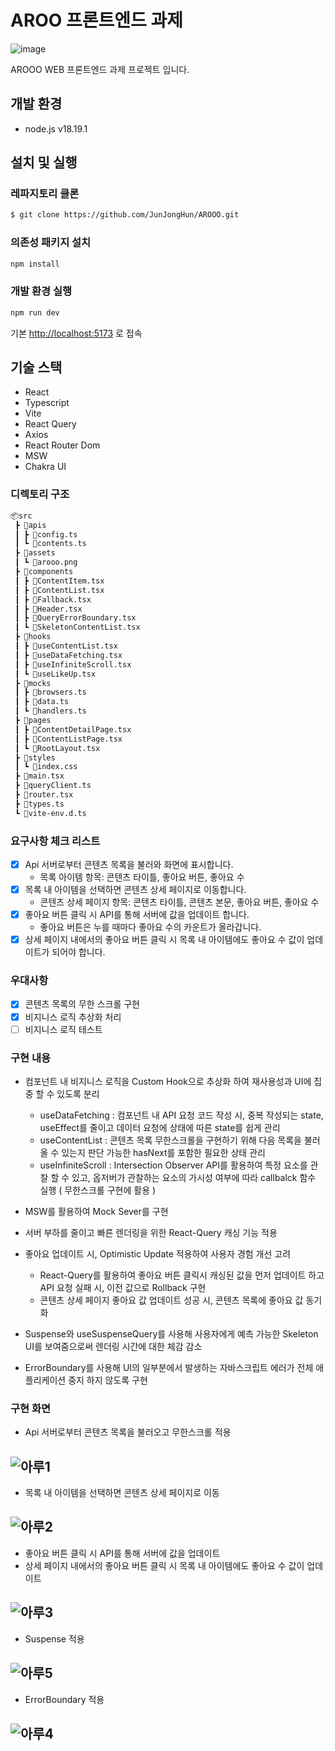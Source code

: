 # AROO 프론트엔드 과제
![image](https://github.com/JunJongHun/AROOO/assets/90402926/3930a48d-f3bf-4b26-aacb-e9a901fcb1a5)

AROOO WEB 프론트엔드 과제 프로젝트 입니다.

## 개발 환경

- node.js v18.19.1

## 설치 및 실행
### 레파지토리 클론

```bash
$ git clone https://github.com/JunJongHun/AROOO.git
```

### 의존성 패키지 설치

```bash
npm install
```

### 개발 환경 실행

```bash
npm run dev
```

기본 <http://localhost:5173> 로 접속

## 기술 스택

- React
- Typescript
- Vite
- React Query
- Axios
- React Router Dom
- MSW
- Chakra UI

### 디렉토리 구조

```bash
📦src
 ┣ 📂apis
 ┃ ┣ 📜config.ts
 ┃ ┗ 📜contents.ts
 ┣ 📂assets
 ┃ ┗ 📜arooo.png
 ┣ 📂components
 ┃ ┣ 📜ContentItem.tsx
 ┃ ┣ 📜ContentList.tsx
 ┃ ┣ 📜Fallback.tsx
 ┃ ┣ 📜Header.tsx
 ┃ ┣ 📜QueryErrorBoundary.tsx
 ┃ ┗ 📜SkeletonContentList.tsx
 ┣ 📂hooks
 ┃ ┣ 📜useContentList.tsx
 ┃ ┣ 📜useDataFetching.tsx
 ┃ ┣ 📜useInfiniteScroll.tsx
 ┃ ┗ 📜useLikeUp.tsx
 ┣ 📂mocks
 ┃ ┣ 📜browsers.ts
 ┃ ┣ 📜data.ts
 ┃ ┗ 📜handlers.ts
 ┣ 📂pages
 ┃ ┣ 📜ContentDetailPage.tsx
 ┃ ┣ 📜ContentListPage.tsx
 ┃ ┗ 📜RootLayout.tsx
 ┣ 📂styles
 ┃ ┗ 📜index.css
 ┣ 📜main.tsx
 ┣ 📜queryClient.ts
 ┣ 📜router.tsx
 ┣ 📜types.ts
 ┗ 📜vite-env.d.ts
```

### 요구사항 체크 리스트

- [x] Api 서버로부터 콘텐츠 목록을 불러와 화면에 표시합니다.
    - 목록 아이템 항목: 콘텐츠 타이틀, 좋아요 버튼, 좋아요 수
- [x] 목록 내 아이템을 선택하면 콘텐츠 상세 페이지로 이동합니다.
    - 콘텐츠 상세 페이지 항목: 콘텐츠 타이틀, 콘텐츠 본문, 좋아요 버튼, 좋아요 수
- [x] 좋아요 버튼 클릭 시 API를 통해 서버에 값을 업데이트 합니다.
    - 좋아요 버튼은 누를 때마다 좋아요 수의 카운트가 올라갑니다.
- [x] 상세 페이지 내에서의 좋아요 버튼 클릭 시 목록 내 아이템에도 좋아요 수 값이 업데이트가 되어야 합니다.

### 우대사항
- [x] 콘텐츠 목록의 무한 스크롤 구현
- [x] 비지니스 로직 추상화 처리
- [ ] 비지니스 로직 테스트

### 구현 내용
- 컴포넌트 내 비지니스 로직을 Custom Hook으로 추상화 하여 재사용성과 UI에 집중 할 수 있도록 분리
  - useDataFetching : 컴포넌트 내 API 요청 코드 작성 시, 중복 작성되는 state, useEffect를 줄이고 데이터 요청에 상태에 따른 state를 쉽게 관리
  - useContentList : 콘텐츠 목록 무한스크롤을 구현하기 위해 다음 목록을 불러올 수 있는지 판단 가능한 hasNext를 포함한 필요한 상태 관리
  - useInfiniteScroll : Intersection Observer API를 활용하여 특정 요소를 관찰 할 수 있고, 옵저버가 관찰하는 요소의 가시성 여부에 따라 callbalck 함수 실행 ( 무한스크롤 구현에 활용 )

- MSW를 활용하여 Mock Sever를 구현 

- 서버 부하를 줄이고 빠른 렌더링을 위한 React-Query 캐싱 기능 적용

- 좋아요 업데이트 시, Optimistic Update 적용하여 사용자 경험 개선 고려
  - React-Query를 활용하여 좋아요 버튼 클릭시 캐싱된 값을 먼저 업데이트 하고 API 요청 실패 시, 이전 값으로 Rollback 구현
  - 콘텐츠 상세 페이지 좋아요 값 업데이트 성공 시, 콘텐츠 목록에 좋아요 값 동기화

- Suspense와 useSuspenseQuery를 사용해 사용자에게 예측 가능한 Skeleton UI를 보여줌으로써 렌더링 시간에 대한 체감 감소

- ErrorBoundary를 사용해 UI의 일부분에서 발생하는 자바스크립트 에러가 전체 애플리케이션 중지 하지 않도록 구현

### 구현 화면

- Api 서버로부터 콘텐츠 목록을 불러오고 무한스크롤 적용

![아루1](https://github.com/JunJongHun/AROOO/assets/90402926/fd89547f-fde8-49bd-8db1-746b446ae55b)
---


- 목록 내 아이템을 선택하면 콘텐츠 상세 페이지로 이동

![아루2](https://github.com/JunJongHun/AROOO/assets/90402926/47c42d2a-c6ba-49a9-888c-c91d8c4876f7)
---

- 좋아요 버튼 클릭 시 API를 통해 서버에 값을 업데이트
- 상세 페이지 내에서의 좋아요 버튼 클릭 시 목록 내 아이템에도 좋아요 수 값이 업데이트

![아루3](https://github.com/JunJongHun/AROOO/assets/90402926/748faece-0751-415e-83d5-73c388e7059f)
---

- Suspense 적용

![아루5](https://github.com/JunJongHun/AROOO/assets/90402926/d19c8856-f7ed-4b78-b9a7-a23406b1fb9a)
---

- ErrorBoundary 적용
   
![아루4](https://github.com/JunJongHun/AROOO/assets/90402926/dbae83ea-df99-43f3-8c7b-adf89e97bc34)
---

